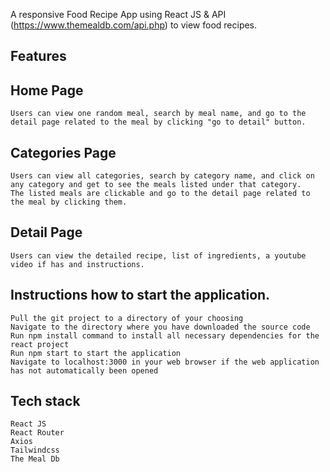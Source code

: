 A responsive Food Recipe App using React JS & API (https://www.themealdb.com/api.php) to view food recipes. 

## Features
## Home Page
	Users can view one random meal, search by meal name, and go to the detail page related to the meal by clicking "go to detail" button.

## Categories Page
	Users can view all categories, search by category name, and click on any category and get to see the meals listed under that category. 
	The listed meals are clickable and go to the detail page related to the meal by clicking them.
	
## Detail Page
	Users can view the detailed recipe, list of ingredients, a youtube video if has and instructions.

## Instructions how to start the application.
	Pull the git project to a directory of your choosing
	Navigate to the directory where you have downloaded the source code
	Run npm install command to install all necessary dependencies for the react project 
	Run npm start to start the application
	Navigate to localhost:3000 in your web browser if the web application has not automatically been opened

## Tech stack
	React JS
	React Router
	Axios
	Tailwindcss
	The Meal Db